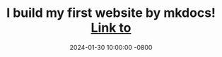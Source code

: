 ---
title: >-
    I build my first website by mkdocs!
    <a href="https://www.eurekaimer.xyz/" target="_blank">Link to <i class="fas fa-angle-double-right"></i></a>
date: 2024-01-30 10:00:00 -0800
---